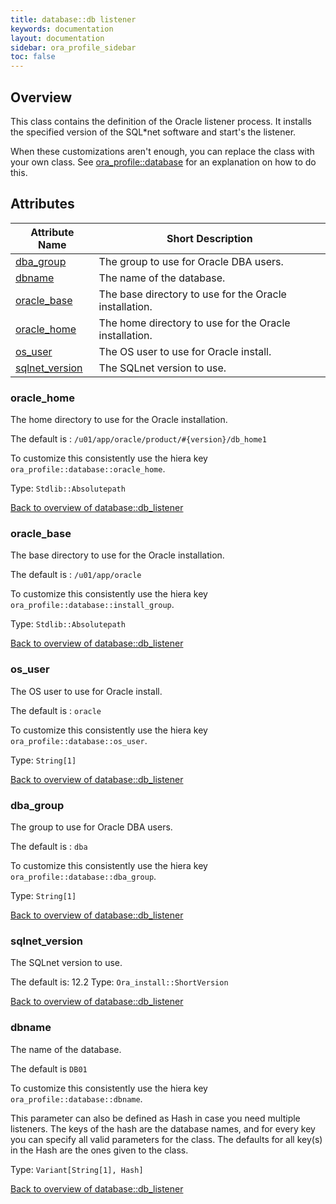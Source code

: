 ```yaml
---
title: database::db listener
keywords: documentation
layout: documentation
sidebar: ora_profile_sidebar
toc: false
---
```

## Overview

This class contains the definition of the Oracle listener process. It installs the specified version of the SQL*net software and start's the listener.

When these customizations aren't enough, you can replace the class with your own class. See [ora_profile::database](./database.html) for an explanation on how to do this.





## Attributes



Attribute Name                                          | Short Description                                      |
------------------------------------------------------- | ------------------------------------------------------ |
[dba_group](#database::db_listener_dba_group)           | The group to use for Oracle DBA users.                 |
[dbname](#database::db_listener_dbname)                 | The name of the database.                              |
[oracle_base](#database::db_listener_oracle_base)       | The base directory to use for the Oracle installation. |
[oracle_home](#database::db_listener_oracle_home)       | The home directory to use for the Oracle installation. |
[os_user](#database::db_listener_os_user)               | The OS user to use for Oracle install.                 |
[sqlnet_version](#database::db_listener_sqlnet_version) | The SQLnet version to use.                             |




### oracle_home<a name='database::db_listener_oracle_home'>

The home directory to use for the Oracle installation.

The default is : `/u01/app/oracle/product/#{version}/db_home1`

To customize this consistently use the hiera key `ora_profile::database::oracle_home`.


Type: `Stdlib::Absolutepath`


[Back to overview of database::db_listener](#attributes)

### oracle_base<a name='database::db_listener_oracle_base'>

The base directory to use for the Oracle installation.

The default is : `/u01/app/oracle`

To customize this consistently use the hiera key `ora_profile::database::install_group`.


Type: `Stdlib::Absolutepath`


[Back to overview of database::db_listener](#attributes)

### os_user<a name='database::db_listener_os_user'>

The OS user to use for Oracle install.

The default is : `oracle`

To customize this consistently use the hiera key `ora_profile::database::os_user`.

Type: `String[1]`


[Back to overview of database::db_listener](#attributes)

### dba_group<a name='database::db_listener_dba_group'>

The group to use for Oracle DBA users.

The default is : `dba`

To customize this consistently use the hiera key `ora_profile::database::dba_group`.

Type: `String[1]`


[Back to overview of database::db_listener](#attributes)

### sqlnet_version<a name='database::db_listener_sqlnet_version'>

The SQLnet version to use.

The default is: 12.2
Type: `Ora_install::ShortVersion`


[Back to overview of database::db_listener](#attributes)

### dbname<a name='database::db_listener_dbname'>

The name of the database.

The default is `DB01`

To customize this consistently use the hiera key `ora_profile::database::dbname`.

This parameter can also be defined as Hash in case you need multiple listeners.
The keys of the hash are the database names, and for every key you can specify all valid parameters for the class.
The defaults for all key(s) in the Hash are the ones given to the class.

Type: `Variant[String[1], Hash]`


[Back to overview of database::db_listener](#attributes)
